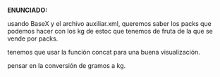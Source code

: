 **ENUNCIADO:**

usando BaseX y el archivo auxiliar.xml, queremos saber los packs que podemos hacer con los kg de estoc que tenemos de fruta de la que se vende por packs.

tenemos que usar la función concat para una buena visualización.

pensar en la conversión de gramos a kg.
